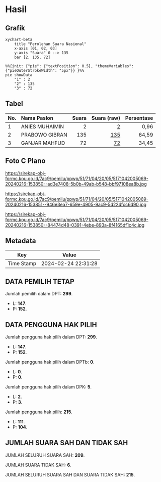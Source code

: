 # Hasil

## Grafik

```mermaid
xychart-beta
    title "Perolehan Suara Nasional"
    x-axis [01, 02, 03]
    y-axis "Suara" 0 --> 135
    bar [2, 135, 72]
```

```mermaid
%%{init: {"pie": {"textPosition": 0.5}, "themeVariables": {"pieOuterStrokeWidth": "5px"}} }%%
pie showData
    "1" : 2
    "2" : 135
    "3" : 72
```

## Tabel

| No. | Nama Paslon    | Suara | Suara (raw) | Persentase |
|:--- |:-------------- | -----:| -----------:| ----------:|
| 1   | ANIES MUHAIMIN | 2     | [2][p-1]    | 0,96       |
| 2   | PRABOWO GIBRAN | 135   | [135][p-2]  | 64,59      |
| 3   | GANJAR MAHFUD  | 72    | [72][p-3]   | 34,45      |


[p-1]: https://github.com/gigit-pemilu/pemilu-2024/blob/main/pilpres/hitung-suara/sub/51-bali/sub/71-kota-denpasar/sub/04-denpasar-utara/sub/2005-pemecutan-kaja/sub/069-tps/sub/paslon-1.txt
[p-2]: https://github.com/gigit-pemilu/pemilu-2024/blob/main/pilpres/hitung-suara/sub/51-bali/sub/71-kota-denpasar/sub/04-denpasar-utara/sub/2005-pemecutan-kaja/sub/069-tps/sub/paslon-2.txt
[p-3]: https://github.com/gigit-pemilu/pemilu-2024/blob/main/pilpres/hitung-suara/sub/51-bali/sub/71-kota-denpasar/sub/04-denpasar-utara/sub/2005-pemecutan-kaja/sub/069-tps/sub/paslon-3.txt

## Foto C Plano

https://sirekap-obj-formc.kpu.go.id/7ac9/pemilu/ppwp/51/71/04/20/05/5171042005069-20240216-153850--ad3e7408-5b0b-49ab-b548-bbf97108ea8b.jpg

https://sirekap-obj-formc.kpu.go.id/7ac9/pemilu/ppwp/51/71/04/20/05/5171042005069-20240216-153851--946e3ea7-659e-4905-9ac9-5d224fcc6d90.jpg

https://sirekap-obj-formc.kpu.go.id/7ac9/pemilu/ppwp/51/71/04/20/05/5171042005069-20240216-153850--84474d48-0391-4ebe-893a-8f4165df1c4c.jpg


## Metadata

| Key        | Value               |
| ---------- | ------------------- |
| Time Stamp | 2024-02-24 22:31:28 |


## DATA PEMILIH TETAP

Jumlah pemilih dalam DPT: **299**.
 * L: **147**.
 * P: **152**.

## DATA PENGGUNA HAK PILIH

Jumlah pengguna hak pilih dalam DPT: **299**.
 * L: **147**.
 * P: **152**.

Jumlah pengguna hak pilih dalam DPTb: **0**.
 * L: **0**.
 * P: **0**.

Jumlah pengguna hak pilih dalam DPK: **5**.
 * L: **2**.
 * P: **3**.

Jumlah pengguna hak pilih: **215**.
 * L: **111**.
 * P: **104**.

## JUMLAH SUARA SAH DAN TIDAK SAH

JUMLAH SELURUH SUARA SAH: **209**.

JUMLAH SUARA TIDAK SAH: **6**.

JUMLAH SELURUH SUARA SAH DAN SUARA TIDAK SAH: **215**.


